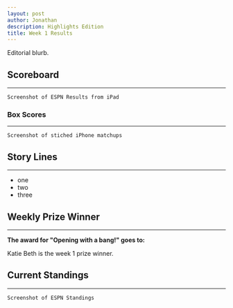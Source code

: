 ```yaml
---
layout: post
author: Jonathan
description: Highlights Edition
title: Week 1 Results
---
```

Editorial blurb.

## Scoreboard
---

``` Screenshot of ESPN Results from iPad ```

### Box Scores
---
``` Screenshot of stiched iPhone matchups ```

## Story Lines
---

- one
- two
- three

## Weekly Prize Winner
---
**The award for "Opening with a bang!" goes to:**

<p class="callout" align:"center"> Katie Beth is the week 1 prize winner.</p>

## Current Standings
---

``` Screenshot of ESPN Standings ```
 
